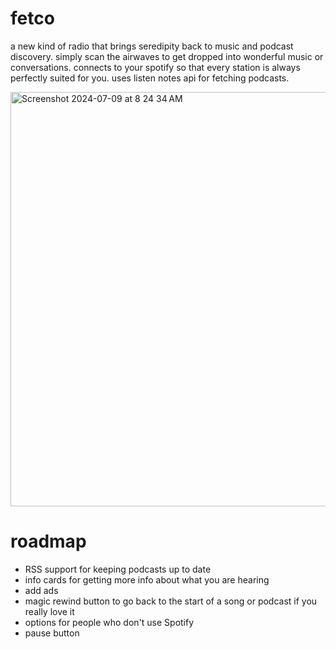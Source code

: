 # fetco
a new kind of radio that brings seredipity back to music and podcast discovery. simply scan the airwaves to get dropped into wonderful music or conversations. connects to your spotify so that every station is always perfectly suited for you. uses listen notes api for fetching podcasts. 

<img width="663" alt="Screenshot 2024-07-09 at 8 24 34 AM" src="https://github.com/polymathematics/fetco/assets/58536863/64a2724f-8ec2-49fa-9978-91bd7af6c61e">

# roadmap
- RSS support for keeping podcasts up to date
- info cards for getting more info about what you are hearing
- add ads
- magic rewind button to go back to the start of a song or podcast if you really love it
- options for people who don't use Spotify
- pause button
